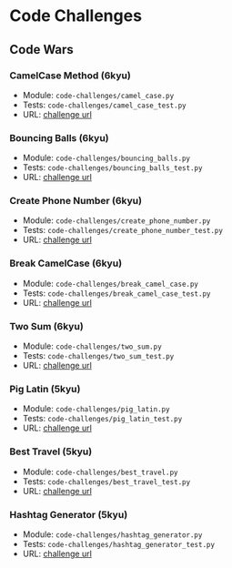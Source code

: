# Code Challenges
## Code Wars
### CamelCase Method (6kyu)
  * Module: `code-challenges/camel_case.py`
  * Tests: `code-challenges/camel_case_test.py`
  * URL: [challenge url](https://www.codewars.com/kata/587731fda577b3d1b0001196)
### Bouncing Balls (6kyu)
  * Module: `code-challenges/bouncing_balls.py`
  * Tests: `code-challenges/bouncing_balls_test.py`
  * URL: [challenge url](https://www.codewars.com/kata/5544c7a5cb454edb3c000047)
### Create Phone Number (6kyu)
  * Module: `code-challenges/create_phone_number.py`
  * Tests: `code-challenges/create_phone_number_test.py`
  * URL: [challenge url](https://www.codewars.com/kata/525f50e3b73515a6db000b83)
### Break CamelCase (6kyu)
  * Module: `code-challenges/break_camel_case.py`
  * Tests: `code-challenges/break_camel_case_test.py`
  * URL: [challenge url](https://www.codewars.com/kata/5208f99aee097e6552000148)
### Two Sum (6kyu)
  * Module: `code-challenges/two_sum.py`
  * Tests: `code-challenges/two_sum_test.py`
  * URL: [challenge url](https://www.codewars.com/kata/52c31f8e6605bcc646000082)
### Pig Latin (5kyu)
  * Module: `code-challenges/pig_latin.py`
  * Tests: `code-challenges/pig_latin_test.py`
  * URL: [challenge url](https://www.codewars.com/kata/520b9d2ad5c005041100000f)
### Best Travel (5kyu)
  * Module: `code-challenges/best_travel.py`
  * Tests: `code-challenges/best_travel_test.py`
  * URL: [challenge url](https://www.codewars.com/kata/55e7280b40e1c4a06d0000aa)
### Hashtag Generator (5kyu)
  * Module: `code-challenges/hashtag_generator.py`
  * Tests: `code-challenges/hashtag_generator_test.py`
  * URL: [challenge url](https://www.codewars.com/kata/52449b062fb80683ec000024)